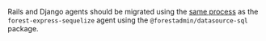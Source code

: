 Rails and Django agents should be migrated using the [same process](./forest-express-sequelize.md#if-you-choose-to-connect-directly-to-the-database) as the `forest-express-sequelize` agent using the `@forestadmin/datasource-sql` package.
